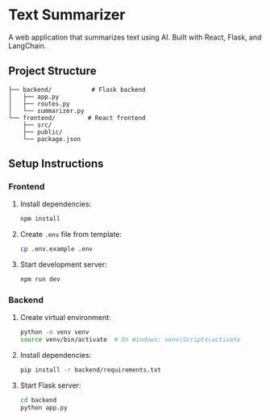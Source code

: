 # Text Summarizer

A web application that summarizes text using AI. Built with React, Flask, and LangChain.

## Project Structure

```
├── backend/           # Flask backend
│   ├── app.py
│   ├── routes.py
│   └── summarizer.py
└── frontend/         # React frontend
    ├── src/
    ├── public/
    └── package.json
```

## Setup Instructions

### Frontend

1. Install dependencies:
   ```bash
   npm install
   ```

2. Create `.env` file from template:
   ```bash
   cp .env.example .env
   ```

3. Start development server:
   ```bash
   npm run dev
   ```

### Backend

1. Create virtual environment:
   ```bash
   python -m venv venv
   source venv/bin/activate  # On Windows: venv\Scripts\activate
   ```

2. Install dependencies:
   ```bash
   pip install -r backend/requirements.txt
   ```

3. Start Flask server:
   ```bash
   cd backend
   python app.py
   ```
   